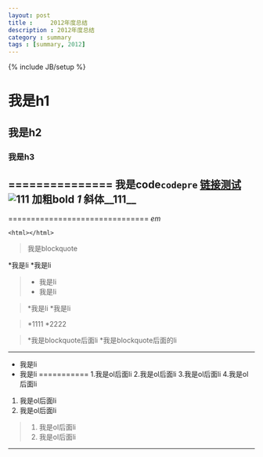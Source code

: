 ```yaml
---
layout: post
title : 	2012年度总结
description : 2012年度总结
category : summary
tags : [summary, 2012]
---
```

{% include JB/setup %}

# 我是h1
## 我是h2
### 我是h3
===============
我是code`codepre`
[链接测试](https://github.com/huixisheng/huixisheng.github.com/generated_pages/new)
![111](ii.jpg)
加粗**bold**
*1*
斜体__111__
----------------------------
===============================
_em_

	<html></html>
>我是blockquote
	
*我是li
*我是li

>*	我是li
>*	我是li

>*我是li
>*我是li

> *1111
> *2222

>	*我是blockquote后面li
>	*我是blockquote后面的li
------------------
* 我是li
* 我是li
===========
1.我是ol后面li
2.我是ol后面li
3.我是ol后面li
4.我是ol后面li

1. 我是ol后面li
2. 我是ol后面li

>1. 我是ol后面li
>2. 我是ol后面li

***
 